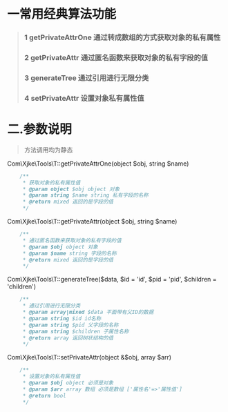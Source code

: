 # 一常用经典算法功能

> ### 1 getPrivateAttrOne 通过转成数组的方式获取对象的私有属性
> ### 2 getPrivateAttr 通过匿名函数来获取对象的私有字段的值
> ### 3 generateTree 通过引用进行无限分类
> ### 4 setPrivateAttr 设置对象私有属性值

# 二.参数说明
> 方法调用均为静态

Com\Xjke\Tools\T::getPrivateAttrOne(object $obj, string $name)

```php
    /**
     * 获取对象的私有属性值
     * @param object $obj object 对象
     * @param string $name string 私有字段的名称
     * @return mixed 返回的是字段的值
     */
```

Com\Xjke\Tools\T::getPrivateAttr(object $obj, string $name)

```php
    /**
     * 通过匿名函数来获取对象的私有字段的值
     * @param $obj object 对象
     * @param $name string 字段的名称
     * @return mixed 返回的是字段的值
     */
```
Com\Xjke\Tools\T::generateTree($data, $id = 'id', $pid = 'pid', $children = 'children')
```php
    /**
     * 通过引用进行无限分类
     * @param array|mixed $data 平面带有父ID的数据
     * @param string $id id名称
     * @param string $pid 父字段的名称
     * @param string $children 子属性名称
     * @return array 返回树状结构的值
     */
```

Com\Xjke\Tools\T::setPrivateAttr(object &$obj, array $arr)
```php
    /**
     * 设置对象的私有属性值
     * @param $obj object 必须是对象
     * @param $arr array 数组 必须是数组 ['属性名'=>'属性值']
     * @return bool
     */
```